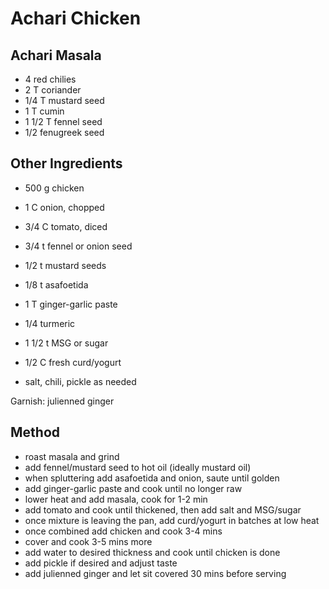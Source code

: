 # Achari Chicken

## Achari Masala

- 4 red chilies
- 2 T coriander
- 1/4 T mustard seed
- 1 T cumin
- 1 1/2 T fennel seed
- 1/2 fenugreek seed

## Other Ingredients

- 500 g chicken

- 1 C onion, chopped

- 3/4 C tomato, diced

- 3/4 t fennel or onion seed

- 1/2 t mustard seeds

- 1/8 t asafoetida

- 1 T ginger-garlic paste

- 1/4 turmeric

- 1 1/2 t MSG or sugar

- 1/2 C fresh curd/yogurt

- salt, chili, pickle as needed

  

Garnish: julienned ginger



## Method

- roast masala and grind
- add fennel/mustard seed to hot oil (ideally mustard oil)
- when spluttering add asafoetida and onion, saute until golden
- add ginger-garlic paste and cook until no longer raw
- lower heat and add masala, cook for 1-2 min
- add tomato and cook until thickened, then add salt and MSG/sugar
- once mixture is leaving the pan, add curd/yogurt in batches at low heat
- once combined add chicken and cook 3-4 mins
- cover and cook 3-5 mins more
- add water to desired thickness and cook until chicken is done
- add pickle if desired and adjust taste
- add julienned ginger and let sit covered 30 mins before serving

